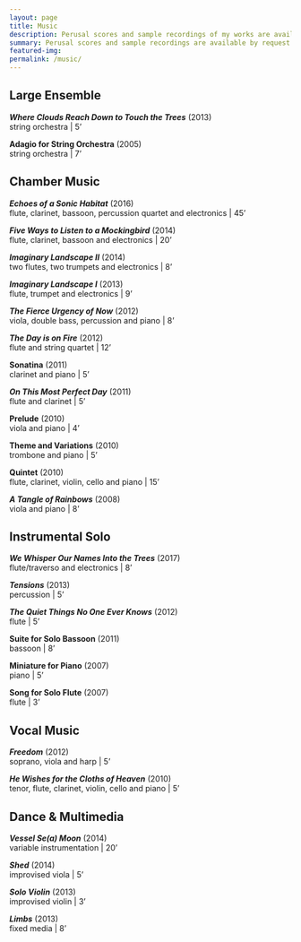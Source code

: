 ```yaml
---
layout: page
title: Music
description: Perusal scores and sample recordings of my works are available by request. Please contact me if you would like to perform something listed here.
summary: Perusal scores and sample recordings are available by request. Please contact me if you would like to perform something listed here.
featured-img: 
permalink: /music/
---
```


## Large Ensemble

**_Where Clouds Reach Down to Touch the Trees_** (2013)  
string orchestra | 5’

**Adagio for String Orchestra** (2005)  
string orchestra | 7’

## Chamber Music

**_Echoes of a Sonic Habitat_** (2016)  
flute, clarinet, bassoon, percussion quartet and electronics | 45’

**_Five Ways to Listen to a Mockingbird_** (2014)  
flute, clarinet, bassoon and electronics | 20’

**_Imaginary Landscape II_** (2014)  
two flutes, two trumpets and electronics | 8’

**_Imaginary Landscape I_** (2013)  
flute, trumpet and electronics | 9’

**_The Fierce Urgency of Now_** (2012)  
viola, double bass, percussion and piano | 8’

**_The Day is on Fire_** (2012)  
flute and string quartet | 12’

**Sonatina** (2011)  
clarinet and piano | 5’

**_On This Most Perfect Day_** (2011)  
flute and clarinet | 5’

**Prelude** (2010)  
viola and piano | 4’

**Theme and Variations** (2010)  
trombone and piano | 5’

**Quintet** (2010)  
flute, clarinet, violin, cello and piano | 15’

**_A Tangle of Rainbows_** (2008)  
viola and piano | 8’

## Instrumental Solo

**_We Whisper Our Names Into the Trees_** (2017)  
flute/traverso and electronics | 8’

**_Tensions_** (2013)  
percussion | 5’

**_The Quiet Things No One Ever Knows_** (2012)  
flute | 5’

**Suite for Solo Bassoon** (2011)  
bassoon | 8’

**Miniature for Piano** (2007)  
piano | 5’

**Song for Solo Flute** (2007)  
flute | 3’

## Vocal Music

**_Freedom_** (2012)  
soprano, viola and harp | 5’

**_He Wishes for the Cloths of Heaven_** (2010)  
tenor, flute, clarinet, violin, cello and piano | 5’

## Dance & Multimedia

**_Vessel Se(a) Moon_** (2014)  
variable instrumentation | 20’

**_Shed_** (2014)  
improvised viola | 5’

**_Solo Violin_** (2013)  
improvised violin | 3’

**_Limbs_** (2013)  
fixed media | 8’
